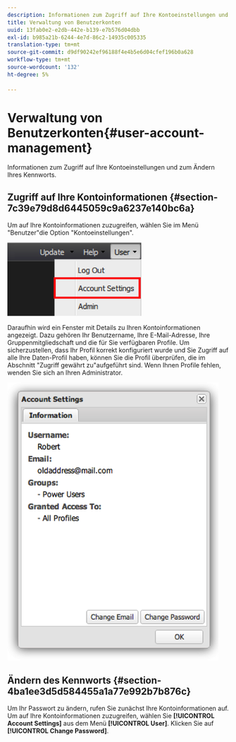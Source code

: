 ```yaml
---
description: Informationen zum Zugriff auf Ihre Kontoeinstellungen und zum Ändern Ihres Kennworts.
title: Verwaltung von Benutzerkonten
uuid: 13fab0e2-e2db-442e-b139-e7b576d04dbb
exl-id: b985a21b-6244-4e7d-86c2-14935c005335
translation-type: tm+mt
source-git-commit: d9df90242ef96188f4e4b5e6d04cfef196b0a628
workflow-type: tm+mt
source-wordcount: '132'
ht-degree: 5%

---
```


# Verwaltung von Benutzerkonten{#user-account-management}

Informationen zum Zugriff auf Ihre Kontoeinstellungen und zum Ändern Ihres Kennworts.

## Zugriff auf Ihre Kontoinformationen {#section-7c39e79d8d6445059c9a6237e140bc6a}

Um auf Ihre Kontoinformationen zuzugreifen, wählen Sie im Menü &quot;Benutzer&quot;die Option &quot;Kontoeinstellungen&quot;.

![](assets/account_settings.png)

Daraufhin wird ein Fenster mit Details zu Ihren Kontoinformationen angezeigt. Dazu gehören Ihr Benutzername, Ihre E-Mail-Adresse, Ihre Gruppenmitgliedschaft und die für Sie verfügbaren Profile. Um sicherzustellen, dass Ihr Profil korrekt konfiguriert wurde und Sie Zugriff auf alle Ihre Daten-Profil haben, können Sie die Profil überprüfen, die im Abschnitt &quot;Zugriff gewährt zu&quot;aufgeführt sind. Wenn Ihnen Profile fehlen, wenden Sie sich an Ihren Administrator.

![](assets/account_settings2.png)

## Ändern des Kennworts {#section-4ba1ee3d5d584455a1a77e992b7b876c}

Um Ihr Passwort zu ändern, rufen Sie zunächst Ihre Kontoinformationen auf. Um auf Ihre Kontoinformationen zuzugreifen, wählen Sie **[!UICONTROL Account Settings]** aus dem Menü **[!UICONTROL User]**. Klicken Sie auf **[!UICONTROL Change Password]**.
